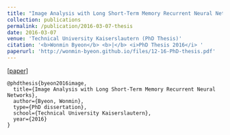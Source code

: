 ```yaml
---
title: "Image Analysis with Long Short-Term Memory Recurrent Neural Networks"
collection: publications
permalink: /publication/2016-03-07-thesis
date: 2016-03-07
venue: 'Technical University Kaiserslautern (PhD Thesis)'
citation: '<b>Wonmin Byeon</b> <b>|</b> <i>PhD Thesis 2016</i> '
paperurl: 'http://wonmin-byeon.github.io/files/12-16-PhD-thesis.pdf'
---
```


[[paper]](http://wonmin-byeon.github.io/files/12-16-PhD-thesis.pdf)

```
@phdthesis{byeon2016image,
  title={Image Analysis with Long Short-Term Memory Recurrent Neural Networks},
  author={Byeon, Wonmin},
  type={PhD dissertation},
  school={Technical University Kaiserslautern},
  year={2016}
}
```


